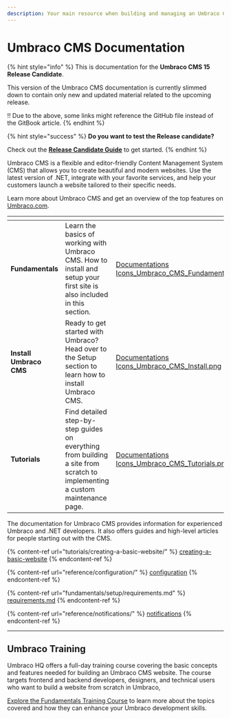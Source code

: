 ```yaml
---
description: Your main resource when building and managing an Umbraco CMS website.
---
```


# Umbraco CMS Documentation

{% hint style="info" %}
This is documentation for the **Umbraco CMS 15 Release Candidate**.

This version of the Umbraco CMS documentation is currently slimmed down to contain only new and updated material related to the upcoming release.

:bangbang: Due to the above, some links might reference the GitHub file instead of the GitBook article.
{% endhint %}

{% hint style="success" %}
**Do you want to test the Release candidate?**

Check out the [**Release Candidate Guide**](release-candidate-guide.md) to get started.
{% endhint %}

Umbraco CMS is a flexible and editor-friendly Content Management System (CMS) that allows you to create beautiful and modern websites. Use the latest version of .NET, integrate with your favorite services, and help your customers launch a website tailored to their specific needs.

Learn more about Umbraco CMS and get an overview of the top features on [Umbraco.com](https://umbraco.com/products/umbraco-cms/).

<table data-view="cards"><thead><tr><th></th><th></th><th data-hidden data-card-cover data-type="files"></th><th data-hidden data-card-target data-type="content-ref"></th></tr></thead><tbody><tr><td><strong>Fundamentals</strong></td><td>Learn the basics of working with Umbraco CMS. How to install and setup your first site is also included in this section.</td><td><a href=".gitbook/assets/Documentations Icons_Umbraco_CMS_Fundamentals.png">Documentations Icons_Umbraco_CMS_Fundamentals.png</a></td><td><a href="fundamentals/get-to-know-umbraco.md">get-to-know-umbraco.md</a></td></tr><tr><td><strong>Install Umbraco CMS</strong></td><td>Ready to get started with Umbraco? Head over to the Setup section to learn how to install Umbraco CMS.</td><td><a href=".gitbook/assets/Documentations Icons_Umbraco_CMS_Install.png">Documentations Icons_Umbraco_CMS_Install.png</a></td><td><a href="fundamentals/setup/install/">install</a></td></tr><tr><td><strong>Tutorials</strong></td><td>Find detailed step-by-step guides on everything from building a site from scratch to implementing a custom maintenance page.</td><td><a href=".gitbook/assets/Documentations Icons_Umbraco_CMS_Tutorials.png">Documentations Icons_Umbraco_CMS_Tutorials.png</a></td><td><a href="tutorials/overview.md">overview.md</a></td></tr></tbody></table>

The documentation for Umbraco CMS provides information for experienced Umbraco and .NET developers. It also offers guides and high-level articles for people starting out with the CMS.

{% content-ref url="tutorials/creating-a-basic-website/" %}
[creating-a-basic-website](tutorials/creating-a-basic-website/)
{% endcontent-ref %}

{% content-ref url="reference/configuration/" %}
[configuration](reference/configuration/)
{% endcontent-ref %}

{% content-ref url="fundamentals/setup/requirements.md" %}
[requirements.md](fundamentals/setup/requirements.md)
{% endcontent-ref %}

{% content-ref url="reference/notifications/" %}
[notifications](reference/notifications/)
{% endcontent-ref %}

***

## Umbraco Training

Umbraco HQ offers a full-day training course covering the basic concepts and features needed for building an Umbraco CMS website. The course targets frontend and backend developers, designers, and technical users who want to build a website from scratch in Umbraco,

[Explore the Fundamentals Training Course](https://umbraco.com/training/course-details/fundamentals-details/) to learn more about the topics covered and how they can enhance your Umbraco development skills.
